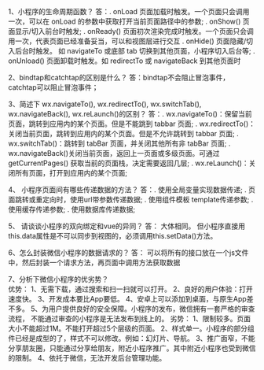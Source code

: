 1、小程序的生命周期函数？
    答：. onLoad 页面加载时触发。一个页面只会调用一次，可以在 onLoad 的参数中获取打开当前页面路径中的参数;
        . onShow() 页面显示/切入前台时触发;
        . onReady() 页面初次渲染完成时触发。一个页面只会调用一次，代表页面已经准备妥当，可以和视图层进行交互
        . onHide() 页面隐藏/切入后台时触发。 如 navigateTo 或底部 tab 切换到其他页面，小程序切入后台等;
        . onUnload() 页面卸载时触发。如 redirectTo 或 navigateBack 到其他页面时

  2、bindtap和catchtap的区别是什么？
   答：bindtap不会阻止冒泡事件，catchtap可以阻止冒泡事件；

  3、简述下 wx.navigateTo(), wx.redirectTo(), wx.switchTab(), wx.navigateBack(), wx.reLaunch()的区别？
   答：. wx.navigateTo()：保留当前页面，跳转到应用内的某个页面。但是不能跳到 tabbar 页面;
       . wx.redirectTo()：关闭当前页面，跳转到应用内的某个页面。但是不允许跳转到 tabbar 页面;
       . wx.switchTab()：跳转到 tabBar 页面，并关闭其他所有非 tabBar 页面;
       . wx.navigateBack()关闭当前页面，返回上一页面或多级页面。可通过 getCurrentPages() 获取当前的页面栈，决定需要返回几层;
       . wx.reLaunch()：关闭所有页面，打开到应用内的某个页面;
      
   4、 小程序页面间有哪些传递数据的方法？
     答：. 使用全局变量实现数据传递;
         . 页面跳转或重定向时，使用url带参数传递数据;
         . 使用组件模板 template传递参数;
         . 使用缓存传递参数;
         . 使用数据库传递数据;
         
   5、 请谈谈小程序的双向绑定和vue的异同？
     答： 大体相同。 但小程序直接用this.data属性是不可以同步到视图的，必须调用this.setData()方法。  
     
   6、怎么封装微信小程序的数据请求的？
     答： 可以将所有的接口放在一个js文件中，然后封装一个请求方法，再页面中调用方法获取数据
     
   7、分析下微信小程序的优劣势？  
      优势：
        1、无需下载，通过搜索和扫一扫就可以打开。
        2、良好的用户体验：打开速度快。
        3、开发成本要比App要低。
        4、安卓上可以添加到桌面，与原生App差不多。
        5、为用户提供良好的安全保障。小程序的发布，微信拥有一套严格的审查流程， 不能通过审查的小程序是无法发布到线上的。
    劣势：
       1、限制较多。页面大小不能超过1M。不能打开超过5个层级的页面。
       2、样式单一。小程序的部分组件已经是成型的了，样式不可以修改。例如：幻灯片、导航。
       3、推广面窄，不能分享朋友圈，只能通过分享给朋友，附近小程序推广。其中附近小程序也受到微信的限制。
       4、依托于微信，无法开发后台管理功能。
